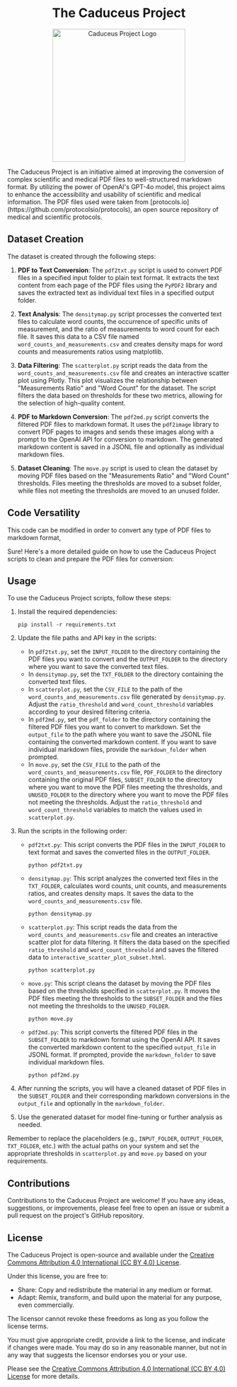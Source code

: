 <h1 align="center">The Caduceus Project</h1>

<p align="center">
  <img src="https://github.com/user-attachments/assets/8ae905f3-6884-45cb-bd50-0838a5c8e3db" alt="Caduceus Project Logo" width="300">
</p>
The Caduceus Project is an initiative aimed at improving the conversion of complex scientific and medical PDF files to well-structured markdown format. By utilizing the power of OpenAI's GPT-4o model, this project aims to enhance the accessibility and usability of scientific and medical information. The PDF files used were taken from [protocols.io](https://github.com/protocolsio/protocols), an open source repository of medical and scientific protocols.

## Dataset Creation

The dataset is created through the following steps:

1. **PDF to Text Conversion**: The `pdf2txt.py` script is used to convert PDF files in a specified input folder to plain text format. It extracts the text content from each page of the PDF files using the `PyPDF2` library and saves the extracted text as individual text files in a specified output folder.

2. **Text Analysis**: The `densitymap.py` script processes the converted text files to calculate word counts, the occurrence of specific units of measurement, and the ratio of measurements to word count for each file. It saves this data to a CSV file named `word_counts_and_measurements.csv` and creates density maps for word counts and measurements ratios using matplotlib.

3. **Data Filtering**: The `scatterplot.py` script reads the data from the `word_counts_and_measurements.csv` file and creates an interactive scatter plot using Plotly. This plot visualizes the relationship between "Measurements Ratio" and "Word Count" for the dataset. The script filters the data based on thresholds for these two metrics, allowing for the selection of high-quality content.

4. **PDF to Markdown Conversion**: The `pdf2md.py` script converts the filtered PDF files to markdown format. It uses the `pdf2image` library to convert PDF pages to images and sends these images along with a prompt to the OpenAI API for conversion to markdown. The generated markdown content is saved in a JSONL file and optionally as individual markdown files.

5. **Dataset Cleaning**: The `move.py` script is used to clean the dataset by moving PDF files based on the "Measurements Ratio" and "Word Count" thresholds. Files meeting the thresholds are moved to a subset folder, while files not meeting the thresholds are moved to an unused folder.

## Code Versatility

This code can be modified in order to convert any type of PDF files to markdown format, 

Sure! Here's a more detailed guide on how to use the Caduceus Project scripts to clean and prepare the PDF files for conversion:

## Usage

To use the Caduceus Project scripts, follow these steps:

1. Install the required dependencies:
   ```
   pip install -r requirements.txt
   ```

2. Update the file paths and API key in the scripts:
   - In `pdf2txt.py`, set the `INPUT_FOLDER` to the directory containing the PDF files you want to convert and the `OUTPUT_FOLDER` to the directory where you want to save the converted text files.
   - In `densitymap.py`, set the `TXT_FOLDER` to the directory containing the converted text files.
   - In `scatterplot.py`, set the `CSV_FILE` to the path of the `word_counts_and_measurements.csv` file generated by `densitymap.py`. Adjust the `ratio_threshold` and `word_count_threshold` variables according to your desired filtering criteria.
   - In `pdf2md.py`, set the `pdf_folder` to the directory containing the filtered PDF files you want to convert to markdown. Set the `output_file` to the path where you want to save the JSONL file containing the converted markdown content. If you want to save individual markdown files, provide the `markdown_folder` when prompted.
   - In `move.py`, set the `CSV_FILE` to the path of the `word_counts_and_measurements.csv` file, `PDF_FOLDER` to the directory containing the original PDF files, `SUBSET_FOLDER` to the directory where you want to move the PDF files meeting the thresholds, and `UNUSED_FOLDER` to the directory where you want to move the PDF files not meeting the thresholds. Adjust the `ratio_threshold` and `word_count_threshold` variables to match the values used in `scatterplot.py`.

3. Run the scripts in the following order:
   - `pdf2txt.py`: This script converts the PDF files in the `INPUT_FOLDER` to text format and saves the converted files in the `OUTPUT_FOLDER`.
     ```
     python pdf2txt.py
     ```

   - `densitymap.py`: This script analyzes the converted text files in the `TXT_FOLDER`, calculates word counts, unit counts, and measurements ratios, and creates density maps. It saves the data to the `word_counts_and_measurements.csv` file.
     ```
     python densitymap.py
     ```

   - `scatterplot.py`: This script reads the data from the `word_counts_and_measurements.csv` file and creates an interactive scatter plot for data filtering. It filters the data based on the specified `ratio_threshold` and `word_count_threshold` and saves the filtered data to `interactive_scatter_plot_subset.html`.
     ```
     python scatterplot.py
     ```

   - `move.py`: This script cleans the dataset by moving the PDF files based on the thresholds specified in `scatterplot.py`. It moves the PDF files meeting the thresholds to the `SUBSET_FOLDER` and the files not meeting the thresholds to the `UNUSED_FOLDER`.
     ```
     python move.py
     ```

   - `pdf2md.py`: This script converts the filtered PDF files in the `SUBSET_FOLDER` to markdown format using the OpenAI API. It saves the converted markdown content to the specified `output_file` in JSONL format. If prompted, provide the `markdown_folder` to save individual markdown files.
     ```
     python pdf2md.py
     ```

4. After running the scripts, you will have a cleaned dataset of PDF files in the `SUBSET_FOLDER` and their corresponding markdown conversions in the `output_file` and optionally in the `markdown_folder`.

5. Use the generated dataset for model fine-tuning or further analysis as needed.

Remember to replace the placeholders (e.g., `INPUT_FOLDER`, `OUTPUT_FOLDER`, `TXT_FOLDER`, etc.) with the actual paths on your system and set the appropriate thresholds in `scatterplot.py` and `move.py` based on your requirements.

## Contributions

Contributions to the Caduceus Project are welcome! If you have any ideas, suggestions, or improvements, please feel free to open an issue or submit a pull request on the project's GitHub repository.

## License

The Caduceus Project is open-source and available under the [Creative Commons Attribution 4.0 International (CC BY 4.0) License](https://creativecommons.org/licenses/by/4.0/).

Under this license, you are free to:
- Share: Copy and redistribute the material in any medium or format.
- Adapt: Remix, transform, and build upon the material for any purpose, even commercially.

The licensor cannot revoke these freedoms as long as you follow the license terms.

You must give appropriate credit, provide a link to the license, and indicate if changes were made. You may do so in any reasonable manner, but not in any way that suggests the licensor endorses you or your use.

Please see the [Creative Commons Attribution 4.0 International (CC BY 4.0) License](https://creativecommons.org/licenses/by/4.0/) for more details.
